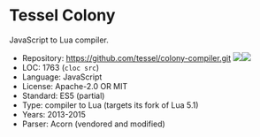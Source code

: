 # Tessel Colony

JavaScript to Lua compiler.

* Repository: https://github.com/tessel/colony-compiler.git <img src="https://img.shields.io/github/stars/tessel/colony-compiler?label=&style=flat-square" /><img src="https://img.shields.io/github/last-commit/tessel/colony-compiler?label=&style=flat-square" />
* LOC:        1763 (`cloc src`)
* Language:   JavaScript
* License:    Apache-2.0 OR MIT
* Standard:   ES5 (partial)
* Type:       compiler to Lua (targets its fork of Lua 5.1)
* Years:      2013-2015
* Parser:     Acorn (vendored and modified)
